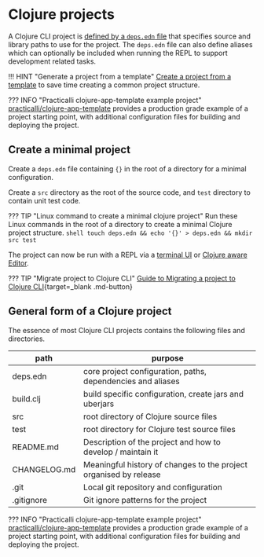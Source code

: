 # Clojure projects

A Clojure CLI project is [defined by a `deps.edn` file](/clojure/clojure-cli/configure.md) that specifies source and library paths to use for the project.  The `deps.edn` file can also define aliases which can optionally be included when running the REPL to support development related tasks.

!!! HINT "Generate a project from a template"
    [Create a project from a template](templates.md) to save time creating a common project structure.

??? INFO "Practicalli clojure-app-template example project"
    [practicalli/clojure-app-template](https://github.com/practicalli/clojure-app-template) provides a production grade example of a project starting point, with additional configuration files for building and deploying the project.


## Create a minimal project

Create a `deps.edn` file containing `{}` in the root of a directory for a minimal configuration.

Create a `src` directory as the root of the source code, and `test` directory to contain unit test code.

??? TIP "Linux command to create a minimal clojure project"
    Run these Linux commands in the root of a directory to create a minimal Clojure project structure.
    ```shell
    touch deps.edn && echo '{}' > deps.edn && mkdir src test
    ```

The project can now be run with a REPL via a [terminal UI](../repl/) or [Clojure aware Editor](/clojure/clojure-editors/).


??? TIP "Migrate project to Clojure CLI"
    [Guide to Migrating a project to Clojure CLI](migrate-project.md){target=_blank .md-button}


## General form of a Clojure project

The essence of most Clojure CLI projects contains the following files and directories.

| path         | purpose                                                           |
|--------------|-------------------------------------------------------------------|
| deps.edn     | core project configuration, paths, dependencies and aliases       |
| build.clj    | build specific configuration, create jars and uberjars            |
| src          | root directory of Clojure source files                            |
| test         | root directory for Clojure test source files                      |
| README.md    | Description of the project and how to develop / maintain it       |
| CHANGELOG.md | Meaningful history of changes to the project organised by release |
| .git         | Local git repository and configuration                            |
| .gitignore   | Git ignore patterns for the project                               |

??? INFO "Practicalli clojure-app-template example project"
    [practicalli/clojure-app-template](https://github.com/practicalli/clojure-app-template) provides a production grade example of a project starting point, with additional configuration files for building and deploying the project.
